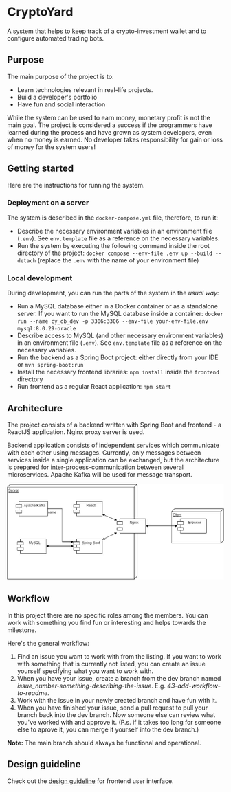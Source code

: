 # CryptoYard

A system that helps to keep track of a crypto-investment wallet and to configure automated trading bots.

## Purpose

The main purpose of the project is to:

* Learn technologies relevant in real-life projects.
* Build a developer's portfolio
* Have fun and social interaction

While the system can be used to earn money, monetary profit is not the main goal. The project is considered a success if
the programmers have learned during the process and have grown as system developers, even when no money is earned. No
developer takes responsibility for gain or loss of money for the system users!

## Getting started

Here are the instructions for running the system.

### Deployment on a server

The system is described in the `docker-compose.yml` file, therefore, to run it:

* Describe the necessary environment variables in an environment file (`.env`). 
  See `env.template` file as a reference on the necessary variables.
* Run the system by executing the following command inside the root directory of the
  project: `docker compose --env-file .env up --build --detach` (replace the `.env` with the name of your environment file)

### Local development

During development, you can run the parts of the system in the _usual way_:

* Run a MySQL database either in a Docker container or as a standalone server. If you want to run the MySQL database inside a container:
    `docker run --name cy_db_dev -p 3306:3306 --env-file your-env-file.env  mysql:8.0.29-oracle`
* Describe access to MySQL (and other necessary environment variables) in an environment file (`.env`).
  See `env.template` file as a reference on the necessary variables.
* Run the backend as a Spring Boot project: either directly from your IDE or `mvn spring-boot:run`
* Install the necessary frontend libraries: `npm install` inside the `frontend` directory
* Run frontend as a regular React application: `npm start`

## Architecture

The project consists of a backend written with Spring Boot and frontend - a ReactJS application. Nginx proxy server is
used.

Backend application consists of independent services which communicate with each other using messages. Currently, only
messages between services inside a single application can be exchanged, but the architecture is prepared for
inter-process-communication between several microservices. Apache Kafka will be used for message transport.

![architecture diagram](./documentation/architecture-diagram-v1.0.jpg)

[//]: # (TODO: Diagram for messaging architecture)

## Workflow

In this project there are no specific roles among the members. You can work with something you find fun or interesting
and helps towards the milestone.

Here's the general workflow:

1. Find an issue you want to work with from the listing. If you want to work with something that is currently not
   listed, you can create an issue yourself specifying what you want to work with.
2. When you have your issue, create a branch from the dev branch named _issue_number-something-describing-the-issue_.
   E.g. _43-add-workflow-to-readme_.
3. Work with the issue in your newly created branch and have fun with it.
4. When you have finished your issue, send a pull request to pull your branch back into the dev branch. Now someone else
   can review what you've worked with and approve it. (P.s. if it takes too long for someone else to aprove it, you can
   merge it yourself into the dev branch.)

**Note:** The main branch should always be functional and operational.

## Design guideline

Check out the [design guideline](documentation/design-guidelines) for frontend user interface.

